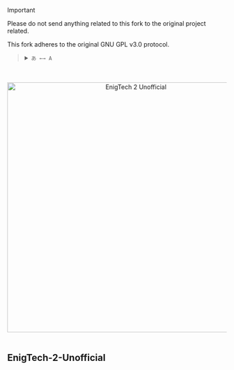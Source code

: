 > [!IMPORTANT]
> Please do not send anything related to this fork to the original project related.
>
> This fork adheres to the original GNU GPL v3.0 protocol.

<blockquote>
  <details>
    <summary>
      <code>あ ←→ A</code>
    </summary>
    <!--Head-->
    &emsp;&ensp;<sub><b>EnigTech 2 Unofficial</b> supports the following languages.</sub>
    <br />
    <!--Body-->
    <br />
    &emsp;&ensp;English
    <br />
    &emsp;&ensp;<a href="/README_zh.md">简体中文</a>
  </details>
</blockquote>

<div align="center">
  <br /><br />
  <img src="/assets/banner/icon.png?raw=true" width="575" alt="EnigTech 2 Unofficial" />
  <br /><br />
</div>

## EnigTech-2-Unofficial
